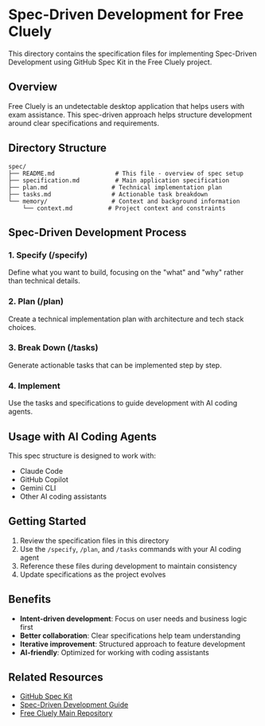 # Spec-Driven Development for Free Cluely

This directory contains the specification files for implementing Spec-Driven Development using GitHub Spec Kit in the Free Cluely project.

## Overview

Free Cluely is an undetectable desktop application that helps users with exam assistance. This spec-driven approach helps structure development around clear specifications and requirements.

## Directory Structure

```
spec/
├── README.md                 # This file - overview of spec setup
├── specification.md          # Main application specification
├── plan.md                  # Technical implementation plan
├── tasks.md                 # Actionable task breakdown
└── memory/                  # Context and background information
    └── context.md          # Project context and constraints
```

## Spec-Driven Development Process

### 1. Specify (/specify)
Define what you want to build, focusing on the "what" and "why" rather than technical details.

### 2. Plan (/plan)
Create a technical implementation plan with architecture and tech stack choices.

### 3. Break Down (/tasks)
Generate actionable tasks that can be implemented step by step.

### 4. Implement
Use the tasks and specifications to guide development with AI coding agents.

## Usage with AI Coding Agents

This spec structure is designed to work with:
- Claude Code
- GitHub Copilot
- Gemini CLI
- Other AI coding assistants

## Getting Started

1. Review the specification files in this directory
2. Use the `/specify`, `/plan`, and `/tasks` commands with your AI coding agent
3. Reference these files during development to maintain consistency
4. Update specifications as the project evolves

## Benefits

- **Intent-driven development**: Focus on user needs and business logic first
- **Better collaboration**: Clear specifications help team understanding
- **Iterative improvement**: Structured approach to feature development
- **AI-friendly**: Optimized for working with coding assistants

## Related Resources

- [GitHub Spec Kit](https://github.com/github/spec-kit)
- [Spec-Driven Development Guide](https://github.com/github/spec-kit/blob/main/spec-driven.md)
- [Free Cluely Main Repository](https://github.com/Prat011/free-cluely)
